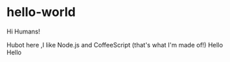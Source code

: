 # hello-world

Hi Humans!

Hubot here ,I like Node.js and CoffeeScript (that's what I'm made of!)
Hello
Hello
